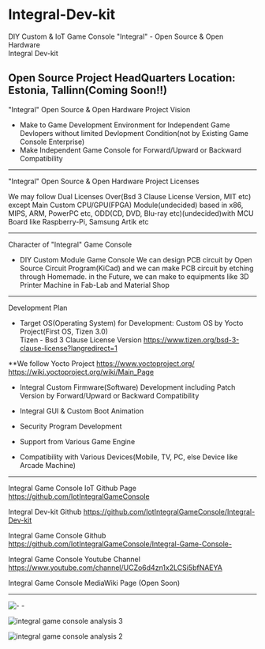 # Integral-Dev-kit
DIY Custom & IoT Game Console "Integral" - Open Source & Open Hardware  
Integral Dev-kit

Open Source Project HeadQuarters Location: Estonia, Tallinn(Coming Soon!!)
--------------------------------------
"Integral" Open Source & Open Hardware Project Vision
 
- Make to Game Development Environment for Independent Game Devlopers without limited Devlopment Condition(not by Existing Game Console Enterprise)
- Make Independent Game Console for Forward/Upward or Backward Compatibility  

--------------------------------------
"Integral" Open Source & Open Hardware Project Licenses

We may follow Dual Licenses Over(Bsd 3 Clause License Version, MIT etc) except Main Custom CPU/GPU(FPGA) Module(undecided) based in x86, MIPS, ARM, PowerPC etc, ODD(CD, DVD, Blu-ray etc)(undecided)with MCU Board like Raspberry-Pi, Samsung Artik etc

--------------------------------------
Character of  "Integral" Game Console
- DIY Custom Module Game Console
We can design PCB circuit by Open Source Circuit Program(KiCad) and we can make PCB circuit by etching through Homemade.
in the Future, we can make to equipments like 3D Printer Machine in Fab-Lab and Material Shop 

--------------------------------------

Development Plan 
- Target OS(Operating System) for Development: Custom OS by Yocto Project(First OS, Tizen 3.0)  
Tizen - Bsd 3 Clause License Version 
https://www.tizen.org/bsd-3-clause-license?langredirect=1

**We follow Yocto Project
https://www.yoctoproject.org/
https://wiki.yoctoproject.org/wiki/Main_Page

- Integral Custom Firmware(Software) Development including Patch Version by Forward/Upward or Backward Compatibility  

- Integral GUI & Custom Boot Animation

- Security Program Development

- Support from Various Game Engine

- Compatibility with Various Devices(Mobile, TV, PC, else Device like Arcade Machine)

--------------------------------------
Integral Game Console IoT Github Page
https://github.com/IotIntegralGameConsole

Integral Dev-kit Github
https://github.com/IotIntegralGameConsole/Integral-Dev-kit

Integral Game Console Github
https://github.com/IotIntegralGameConsole/Integral-Game-Console-

Integral Game Console Youtube Channel
https://www.youtube.com/channel/UCZo6d4zn1x2LCSi5bfNAEYA

Integral Game Console MediaWiki Page
(Open Soon)

--------------------------------------
![- -](https://cloud.githubusercontent.com/assets/25099776/21939615/f317db08-da03-11e6-84ff-37beaf9e86cd.png)

![integral game console analysis 3](https://cloud.githubusercontent.com/assets/25099776/21938540/2396b9f2-d9ff-11e6-8114-58807434d359.jpg)

![integral game console analysis 2](https://cloud.githubusercontent.com/assets/25099776/21938544/2820d08e-d9ff-11e6-851e-699b890e3a17.jpg)
